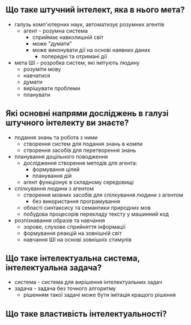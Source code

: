 ## Що таке штучний інтелект, яка в нього мета?

- галузь комп'ютерних наук, автоматизує розумних агентів
  - агент - розумна система
    - сприймає навколишній світ
    - може "думати"
    - може виконувати дії на основі наявних даних
      - попередні та отримані дії
- мета ШІ - розробка систем, які імітують людину
  - розуміти мову
  - навчатися
  - думати
  - вирішувати проблеми
  - планувати

## Які основні напрями досліджень в галузі штучного інтелекту ви знаєте?

- подання знань та робота з ними
  - створення систем для подання знань в компи
  - створення засобів для перетворення знань
- планування доцільного поводження
  - дослідження створення методів для агента:
    - формування цілей
    - планування дій
  - агент функціонує в складному середовищі
- спілкування людини з агентом
  - створення мовних засобів для спілкування людини з агентом
    - без використання програмування
  - області синтаксису та семантики природних мов
  - побудова процесорів перекладу тексту у машинний код
- розпізнавання образів та навчання
  - зорове, слухове сприйняття інформації
  - формування реакцій на зовнішній світ
  - навчання ШІ на основі зовнішніх стимулів

## Що таке інтелектуальна система, інтелектуальна задача?

- система - система для вирішення інтелектуальних задач
- задача - задача без точного алгоритму
  - рішенням такої задачі може бути імітація кращого рішення

## Що таке властивість інтелектуальності?
